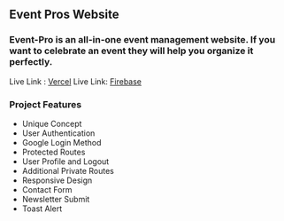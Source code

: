 ## Event Pros Website
### Event-Pro is an all-in-one event management website. If you want to celebrate an event they will help you organize it perfectly.
Live Link : [Vercel](https://event-pros.vercel.app/)
Live Link: [Firebase](https://event-pros.web.app/)

### Project Features
- Unique Concept
- User Authentication
- Google Login Method
- Protected Routes
- User Profile and Logout
- Additional Private Routes
- Responsive Design
- Contact Form
- Newsletter Submit
- Toast Alert

